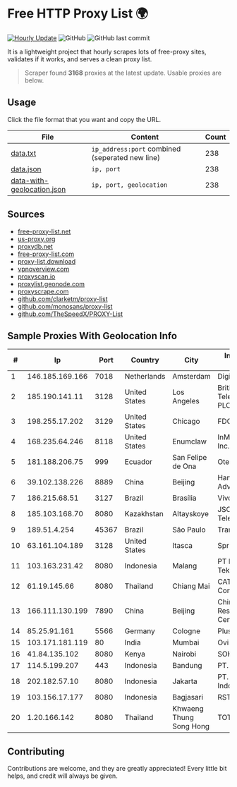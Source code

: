 
# Free HTTP Proxy List 🌍

[![Hourly Update](https://github.com/mertguvencli/http-proxy-list/actions/workflows/main.yml/badge.svg?branch=main)](https://github.com/mertguvencli/http-proxy-list/actions/workflows/main.yml)
![GitHub](https://img.shields.io/github/license/mertguvencli/http-proxy-list)
![GitHub last commit](https://img.shields.io/github/last-commit/mertguvencli/http-proxy-list)

It is a lightweight project that hourly scrapes lots of free-proxy sites, validates if it works, and serves a clean proxy list.


> Scraper found **3168** proxies at the latest update. Usable proxies are below.

## Usage

Click the file format that you want and copy the URL.


|File|Content|Count|
|----|-------|-----|
|[data.txt](https://raw.githubusercontent.com/mertguvencli/http-proxy-list/main/proxy-list/data.txt)|`ip_address:port` combined (seperated new line)|238|
|[data.json](https://raw.githubusercontent.com/mertguvencli/http-proxy-list/main/proxy-list/data.json)|`ip, port`|238|
|[data-with-geolocation.json](https://raw.githubusercontent.com/mertguvencli/http-proxy-list/main/proxy-list/data-with-geolocation.json)|`ip, port, geolocation`|238|

## Sources

* [free-proxy-list.net](https://free-proxy-list.net)
* [us-proxy.org](https://www.us-proxy.org)
* [proxydb.net](http://proxydb.net)
* [free-proxy-list.com](https://free-proxy-list.com/?page=&port=&type%5B%5D=http&type%5B%5D=https&up_time=0&search=Search)
* [proxy-list.download](https://www.proxy-list.download/HTTP)
* [vpnoverview.com](https://vpnoverview.com/privacy/anonymous-browsing/free-proxy-servers)
* [proxyscan.io](https://www.proxyscan.io)
* [proxylist.geonode.com](https://proxylist.geonode.com/api/proxy-list?limit=300&page=1&sort_by=lastChecked&sort_type=desc&protocols=http,https)
* [proxyscrape.com](https://api.proxyscrape.com/v2/?request=displayproxies&protocol=http&timeout=10000&country=all&ssl=all&anonymity=all)
* [github.com/clarketm/proxy-list](https://raw.githubusercontent.com/clarketm/proxy-list/master/proxy-list-raw.txt)
* [github.com/monosans/proxy-list](https://raw.githubusercontent.com/monosans/proxy-list/main/proxies/http.txt)
* [github.com/TheSpeedX/PROXY-List](https://raw.githubusercontent.com/TheSpeedX/PROXY-List/master/http.txt)


## Sample Proxies With Geolocation Info

|#|Ip|Port|Country|City|Internet Service Provider|
|-|--|----|-------|----|-------------------------|
|1|146.185.169.166|7018|Netherlands|Amsterdam|DigitalOcean, LLC|
|2|185.190.141.11|3128|United States|Los Angeles|British Telecommunications PLC|
|3|198.255.17.202|3129|United States|Chicago|FDCservers.net|
|4|168.235.64.246|8118|United States|Enumclaw|InMotion Hosting, Inc.|
|5|181.188.206.75|999|Ecuador|San Felipe de Ona|Otecel S.A.|
|6|39.102.138.226|8889|China|Beijing|Hangzhou Alibaba Advertising Co|
|7|186.215.68.51|3127|Brazil|Brasília|Vivo|
|8|185.103.168.70|8080|Kazakhstan|Altayskoye|JSC Alma Telecommunications|
|9|189.51.4.254|45367|Brazil|São Paulo|Transit do Brasil S/A|
|10|63.161.104.189|3128|United States|Itasca|Sprint|
|11|103.163.231.42|8080|Indonesia|Malang|PT Metrosolusi Teknologi Indonesia|
|12|61.19.145.66|8080|Thailand|Chiang Mai|CAT Telecom Public Company Limited|
|13|166.111.130.199|7890|China|Beijing|China Education and Research Network Center|
|14|85.25.91.161|5566|Germany|Cologne|PlusServer GmbH|
|15|103.171.181.119|80|India|Mumbai|Ovi Hosting Pvt Ltd|
|16|41.84.135.102|8080|Kenya|Nairobi|SOHO-REGIONAL|
|17|114.5.199.207|443|Indonesia|Bandung|PT. INDOSAT Tbk|
|18|202.182.57.10|8080|Indonesia|Jakarta|PT. Arsen Kusuma Indonesia|
|19|103.156.17.177|8080|Indonesia|Bagjasari|RSTNET|
|20|1.20.166.142|8080|Thailand|Khwaeng Thung Song Hong|TOT-MOBILE|



## Contributing

Contributions are welcome, and they are greatly appreciated! Every
little bit helps, and credit will always be given.

